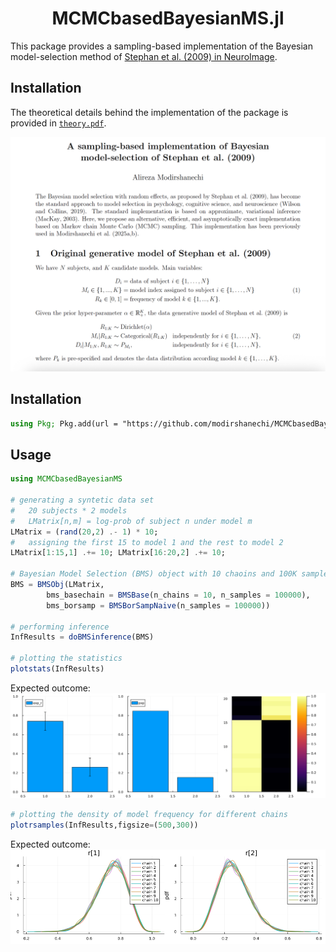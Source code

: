 <div align="center">

# MCMCbasedBayesianMS.jl

</div>

This package provides a sampling-based implementation of the Bayesian model-selection method of [Stephan et al. (2009) in NeuroImage](https://doi.org/10.1016/j.neuroimage.2009.03.025).


## Installation

The theoretical details behind the implementation of the package is provided in [`theory.pdf`](theory.pdf).

[![Preview](figs/theory.png)](theory.pdf)


## Installation

```julia
using Pkg; Pkg.add(url = "https://github.com/modirshanechi/MCMCbasedBayesianMS.jl.git")
```

## Usage

```julia
using MCMCbasedBayesianMS

# generating a syntetic data set
#   20 subjects * 2 models
#   LMatrix[n,m] = log-prob of subject n under model m
LMatrix = (rand(20,2) .- 1) * 10;
#   assigning the first 15 to model 1 and the rest to model 2
LMatrix[1:15,1] .+= 10; LMatrix[16:20,2] .+= 10; 

# Bayesian Model Selection (BMS) object with 10 chaoins and 100K samples per chain
BMS = BMSObj(LMatrix, 
        bms_basechain = BMSBase(n_chains = 10, n_samples = 100000),
        bms_borsamp = BMSBorSampNaive(n_samples = 100000))

# performing inference
InfResults = doBMSinference(BMS)

# plotting the statistics
plotstats(InfResults)
```
Expected outcome:
![PDF Preview](figs/statoutput.png)

```julia
# plotting the density of model frequency for different chains
plotrsamples(InfResults,figsize=(500,300))
```
Expected outcome:
![PDF Preview](figs/chainoutput.png)